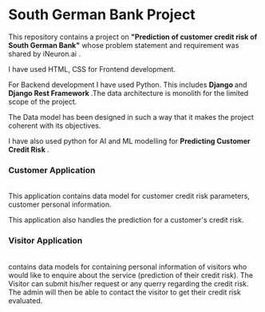 <h1>South German Bank Project</h1>

This repository contains a project on <b>"Prediction of customer credit risk of South German Bank"</b> whose problem statement and requirement was shared by iNeuron.ai .

I have used HTML, CSS for Frontend development.

For Backend development I have used Python. This includes <b>Django </b> and <b> Django Rest Framework </b>.The data architecture is monolith for the limited scope of the project.

The Data model has been designed in such a way that it makes the project coherent with its  objectives.

I have also used python for AI and ML modelling for <b> Predicting Customer Credit Risk </b>.


<h3>
Customer Application
	</h3> <br>
This application contains data model for customer credit risk parameters, customer personal information.

This application also handles the prediction for a customer's credit risk.

<h3>
Visitor Application
	</h3><br>
contains data models for containing personal information of visitors who would like to enquire about the service (prediction of their credit risk). 
The Visitor can submit his/her request or any querry regarding the credit risk. 
The admin will then be able to contact the visitor to get their credit risk evaluated.
